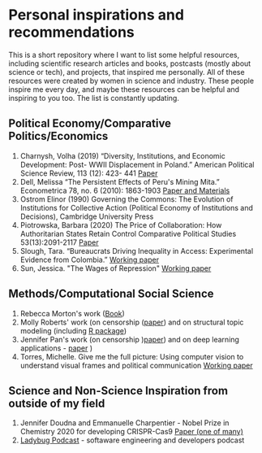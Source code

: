 # Personal inspirations and recommendations

This is a short repository where I want to list some helpful resources, including scientific research articles and books, postcasts (mostly about science or tech), and projects, that inspired me personally. All of these resources were created by women in science and industry. These people inspire me every day, and maybe these resources can be helpful and inspiring to you too. The list is constantly updating. 


## Political Economy/Comparative Politics/Economics
1. Charnysh, Volha (2019) “Diversity, Institutions, and Economic Development: Post- WWII Displacement in Poland.” American Political Science Review, 113 (12): 423- 441 [Paper](http://charnysh.net/documents/Charnysh_APSR_Diversity.pdf)
2. Dell, Melissa “The Persistent Effects of Peru's Mining Mita.” Econometrica 78, no. 6 (2010): 1863-1903 [Paper and Materials](https://scholar.harvard.edu/dell/publications/persistent-effects-perus-mining-mita)
3. Ostrom Elinor (1990) Governing the Commons: The Evolution of Institutions for Collective Action (Political Economy of Institutions and Decisions), Cambridge University Press 
4. Piotrowska, Barbara (2020) The Price of Collaboration: How Authoritarian States Retain Control Comparative Political Studies 53(13):2091-2117 [Paper](https://journals.sagepub.com/doi/full/10.1177/0010414020912277)
5. Slough, Tara. “Bureaucrats Driving Inequality in Access: Experimental Evidence from Colombia.” [Working paper](http://taraslough.com/assets/pdf/colombia_audit.pdf)
6. Sun, Jessica. "The Wages of Repression" [Working paper](https://www.jessicasarasun.com/uploads/1/2/2/2/122254029/sun_wages.pdf)


## Methods/Computational Social Science
1. Rebecca Morton's work ([Book](https://www.cambridge.org/core/books/experimental-political-science-and-the-study-of-causality/2397505B914209DEFC855CA139259418))
2. Molly Roberts' work (on censorship ([paper](https://www.cambridge.org/core/journals/american-political-science-review/article/abs/how-censorship-in-china-allows-government-criticism-but-silences-collective-expression/C7EF4A9C9D59425C2D09D83742C1FE00)) and on structural topic modeling (including [R package](https://cran.r-project.org/web/packages/stm/vignettes/stmVignette.pdf))
3. Jennifer Pan's work (on censorship )[paper](https://www.cambridge.org/core/journals/american-political-science-review/article/abs/how-censorship-in-china-allows-government-criticism-but-silences-collective-expression/C7EF4A9C9D59425C2D09D83742C1FE00)) and on deep learning applications - [paper](https://journals-sagepub-com.ezp.lib.rochester.edu/doi/full/10.1177/0081175019860244?utm_source=summon&utm_medium=discovery-provider) )
4. Torres, Michelle. Give me the full picture: Using computer vision to understand visual frames and political communication [Working paper](https://www.dropbox.com/s/o9hqecmhwnhcck2/MT_Polmeth_VisualFraming.pdf?dl=0)



## Science and Non-Science Inspiration from outside of my field
1. Jennifer Doudna and Emmanuelle Charpentier - Nobel Prize in Chemistry 2020 for developing CRISPR-Cas9 [Paper (one of many)](https://science.sciencemag.org/content/337/6096/816.long) 
2. [Ladybug Podcast](https://www.ladybug.dev) - softaware engineering and developers podcast


